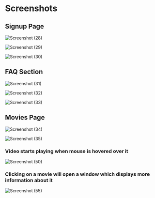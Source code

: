 <h1>Screenshots </h1>

<h2>Signup Page </h2>

![Screenshot (28)](https://user-images.githubusercontent.com/29856395/213524363-b9fed98c-1a27-4bd2-af38-ac61ac1e7f04.png)

![Screenshot (29)](https://user-images.githubusercontent.com/29856395/213524473-e45db219-15ec-4444-8737-a5283b7ac1c0.png)

![Screenshot (30)](https://user-images.githubusercontent.com/29856395/213524485-e808cb1e-acd1-4111-9615-de8184f304c0.png)

<h2>FAQ Section</h2>

![Screenshot (31)](https://user-images.githubusercontent.com/29856395/213524498-b5cc6e63-df49-4f88-84dd-f908815cb838.png)

![Screenshot (32)](https://user-images.githubusercontent.com/29856395/213524501-9665cae3-1524-41f3-a0d9-e7a5cb275bcc.png)

![Screenshot (33)](https://user-images.githubusercontent.com/29856395/213524100-2657037e-8bbf-437f-b000-021225e5f4cb.png)

<h2>Movies Page</h2>

![Screenshot (34)](https://user-images.githubusercontent.com/29856395/213524104-7d295e00-5ac1-4f8a-b987-f9e86d825bc1.png)

![Screenshot (35)](https://user-images.githubusercontent.com/29856395/213524286-0190b27a-ed26-4347-9923-6c7f7b899721.png)

<h3>Video starts playing when mouse is hovered over it</h3>

![Screenshot (50)](https://user-images.githubusercontent.com/29856395/220928839-b04a16f9-3db6-4e01-bda8-b717f7902caa.png)

<h3>Clicking on a movie will open a window which displays more information about it </h3>

![Screenshot (55)](https://user-images.githubusercontent.com/29856395/220928896-697a81ff-013a-4dad-a47f-9e4cab89640d.png)
